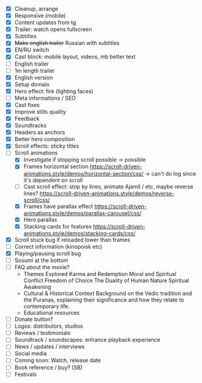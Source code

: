 * [x] Cleanup, arrange
* [x] Responsive (mobile)
* [x] Content updates from tg
* [x] Trailer: watch opens fullscreen
* [x] Subtitles
* [x] ~~Make english trailer~~ Russian with subtitles
* [x] EN/RU switch
* [x] Cast block: mobile layout, videos, mb better text
* [ ] English trailer
* [ ] 1m length trailer
* [x] English version
* [x] Setup domain
* [x] Hero effect: fire (lighting faces)
* [ ] Meta informations / SEO
* [x] Cast fixes
* [x] Improve stills quality
* [x] Feedback
* [x] Soundtracks
* [x] Headers as anchors
* [x] Better hero composition
* [x] Scroll effects: sticky titles
* [ ] Scroll animations
  * [x] Investigate if stopping scroll possible -> possible
  * [x] Frames horizontal section https://scroll-driven-animations.style/demos/horizontal-section/css/ -> can't do log since it's dependent on scroll
  * [ ] Cast scroll effect: stop by lines, animate Ajamil / etc, maybe reverse lines? https://scroll-driven-animations.style/demos/reverse-scroll/css/
  * [x] Frames have parallax effect https://scroll-driven-animations.style/demos/parallax-carousel/css/
  * [x] Hero parallax
  * [x] Stacking cards for features https://scroll-driven-animations.style/demos/stacking-cards/css/
* [x] Scroll stuck bug if reloaded lower than frames
* [ ] Correct information (kinopoisk etc)
* [x] Playing/pausing scroll bug
* [ ] Sosumi at the bottom
* [ ] FAQ about the movie?
  * Themes Explored
    Karma and Redemption
    Moral and Spiritual Conflict
    Freedom of Choice
    The Duality of Human Nature
    Spiritual Awakening
  * Cultural & Historical Context
    Background on the Vedic tradition and the Puranas, explaining their significance and how they relate to contemporary life.
  * Educational resources
* [ ] Donate button?
* [ ] Logos: distributors, studios
* [ ] Reviews / testimonials
* [ ] Soundtrack / soundscapes: enhance playback experience
* [ ] News / updates / interviews
* [ ] Social media
* [ ] Coming soon: Watch, release date
* [ ] Book reference / buy? (SB)
* [ ] Festivals
